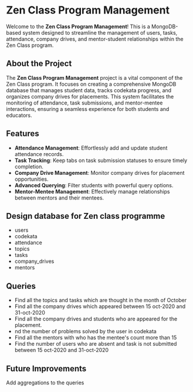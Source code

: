 # Zen Class Program Management

Welcome to the **Zen Class Program Management**! This is a MongoDB-based system designed to streamline the management of users, tasks, attendance, company drives, and mentor-student relationships within the Zen Class program.


## About the Project
The **Zen Class Program Management** project is a vital component of the Zen Class program. It focuses on creating a comprehensive MongoDB database that manages student data, tracks codekata progress, and organizes company drives for placements. This system facilitates the monitoring of attendance, task submissions, and mentor-mentee interactions, ensuring a seamless experience for both students and educators.

## Features
- **Attendance Management**: Effortlessly add and update student attendance records.
- **Task Tracking**: Keep tabs on task submission statuses to ensure timely completion.
- **Company Drive Management**: Monitor company drives for placement opportunities.
- **Advanced Querying**: Filter students with powerful query options.
- **Mentor-Mentee Management**: Effectively manage relationships between mentors and their mentees.

## Design database for Zen class programme

- users
- codekata
- attendance
- topics
- tasks
- company_drives
- mentors

## Queries

- Find all the topics and tasks which are thought in the month of October
- Find all the company drives which appeared between 15 oct-2020 and 31-oct-2020
- Find all the company drives and students who are appeared for the placement.
- nd the number of problems solved by the user in codekata
- Find all the mentors with who has the mentee's count more than 15
- Find the number of users who are absent and task is not submitted between 15 oct-2020 and 31-oct-2020

## Future Improvements

Add aggregations to the queries
